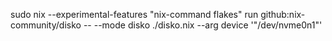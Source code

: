 sudo nix --experimental-features "nix-command flakes" run github:nix-community/disko -- --mode disko ./disko.nix --arg device '"/dev/nvme0n1"'
